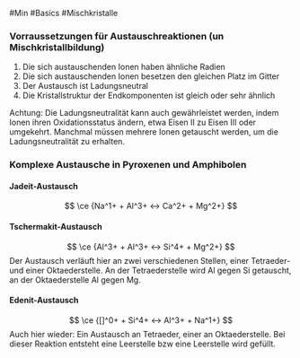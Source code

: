 #Min #Basics #Mischkristalle 

### Vorraussetzungen für Austauschreaktionen (un Mischkristallbildung)

1. Die sich austauschenden Ionen haben ähnliche Radien
2. Die sich austauschenden Ionen besetzen den gleichen Platz im Gitter
3. Der Austausch ist Ladungsneutral
4. Die Kristallstruktur der Endkomponenten ist gleich oder sehr ähnlich

Achtung: Die Ladungsneutralität kann auch gewährleistet werden, indem Ionen ihren Oxidationsstatus ändern, etwa Eisen II zu Eisen III oder umgekehrt. Manchmal müssen mehrere Ionen getauscht werden, um die Ladungsneutralität zu erhalten.

### Komplexe Austausche in Pyroxenen und Amphibolen

#### Jadeit-Austausch

$$ \ce {Na^1+ + Al^3+ <-> Ca^2+ + Mg^2+} $$

#### Tschermakit-Austausch

$$ \ce {Al^3+ + Al^3+ <-> Si^4+ + Mg^2+} $$
Der Austausch verläuft hier an zwei verschiedenen Stellen, einer Tetraeder- und einer Oktaederstelle. An der Tetraederstelle wird Al gegen Si getauscht, an der Oktaederstelle Al gegen Mg.

#### Edenit-Austausch

$$ \ce {[]^0+ + Si^4+ <-> Al^3+ + Na^1+} $$
Auch hier wieder: Ein Austausch an Tetraeder, einer an Oktaederstelle. Bei dieser Reaktion entsteht eine Leerstelle bzw eine Leerstelle wird gefüllt.

